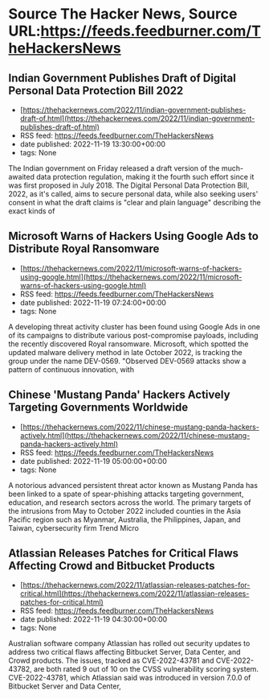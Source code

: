 # Source The Hacker News, Source URL:https://feeds.feedburner.com/TheHackersNews

## Indian Government Publishes Draft of Digital Personal Data Protection Bill 2022
 - [https://thehackernews.com/2022/11/indian-government-publishes-draft-of.html](https://thehackernews.com/2022/11/indian-government-publishes-draft-of.html)
 - RSS feed: https://feeds.feedburner.com/TheHackersNews
 - date published: 2022-11-19 13:30:00+00:00
 - tags: None

The Indian government on Friday released a draft version of the much-awaited data protection regulation, making it the fourth such effort since it was first proposed in July 2018.
The Digital Personal Data Protection Bill, 2022, as it's called, aims to secure personal data, while also seeking users' consent in what the draft claims is "clear and plain language" describing the exact kinds of

## Microsoft Warns of Hackers Using Google Ads to Distribute Royal Ransomware
 - [https://thehackernews.com/2022/11/microsoft-warns-of-hackers-using-google.html](https://thehackernews.com/2022/11/microsoft-warns-of-hackers-using-google.html)
 - RSS feed: https://feeds.feedburner.com/TheHackersNews
 - date published: 2022-11-19 07:24:00+00:00
 - tags: None

A developing threat activity cluster has been found using Google Ads in one of its campaigns to distribute various post-compromise payloads, including the recently discovered Royal ransomware.
Microsoft, which spotted the updated malware delivery method in late October 2022, is tracking the group under the name DEV-0569.
"Observed DEV-0569 attacks show a pattern of continuous innovation, with

## Chinese 'Mustang Panda' Hackers Actively Targeting Governments Worldwide
 - [https://thehackernews.com/2022/11/chinese-mustang-panda-hackers-actively.html](https://thehackernews.com/2022/11/chinese-mustang-panda-hackers-actively.html)
 - RSS feed: https://feeds.feedburner.com/TheHackersNews
 - date published: 2022-11-19 05:00:00+00:00
 - tags: None

A notorious advanced persistent threat actor known as Mustang Panda has been linked to a spate of spear-phishing attacks targeting government, education, and research sectors across the world.
The primary targets of the intrusions from May to October 2022 included counties in the Asia Pacific region such as Myanmar, Australia, the Philippines, Japan, and Taiwan, cybersecurity firm Trend Micro

## Atlassian Releases Patches for Critical Flaws Affecting Crowd and Bitbucket Products
 - [https://thehackernews.com/2022/11/atlassian-releases-patches-for-critical.html](https://thehackernews.com/2022/11/atlassian-releases-patches-for-critical.html)
 - RSS feed: https://feeds.feedburner.com/TheHackersNews
 - date published: 2022-11-19 04:30:00+00:00
 - tags: None

Australian software company Atlassian has rolled out security updates to address two critical flaws affecting Bitbucket Server, Data Center, and Crowd products.
The issues, tracked as CVE-2022-43781 and CVE-2022-43782, are both rated 9 out of 10 on the CVSS vulnerability scoring system.
CVE-2022-43781, which Atlassian said was introduced in version 7.0.0 of Bitbucket Server and Data Center,
